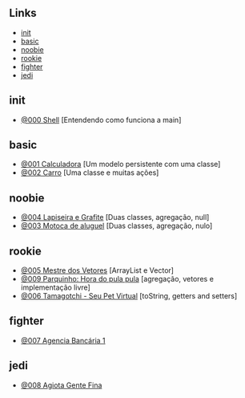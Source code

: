 
## Links
- [init](#init)
- [basic](#basic)
- [noobie](#noobie)
- [rookie](#rookie)
- [fighter](#fighter)
- [jedi](#jedi)

## init

- [@000 Shell](base/000/Readme.md#00_init---shell-sub-entendendo-como-funciona-a-main) [Entendendo como funciona a main]

## basic

- [@001 Calculadora](base/001/Readme.md#01_basic--calculadora-sub-um-modelo-persistente-com-uma-classe) [Um modelo persistente com uma classe]
- [@002 Carro](base/002/Readme.md#01_basic--carro-sub-uma-classe-e-muitas-ações) [Uma classe e muitas ações]

## noobie

- [@004 Lapiseira e Grafite](base/004/Readme.md#02_noobie-lapiseira-e-grafite-sub-duas-classes-agregação-null) [Duas classes, agregação, null]
- [@003 Motoca de aluguel](base/003/Readme.md#02_noobie-motoca-de-aluguel-sub-duas-classes-agregação-nulo) [Duas classes, agregação, nulo]

## rookie

- [@005 Mestre dos Vetores](base/005/Readme.md#03_rookie-mestre-dos-vetores-sub-arraylist-e-vector) [ArrayList e Vector]
- [@009 Parquinho: Hora do pula pula](base/009/Readme.md#03_rookie-parquinho-hora-do-pula-pula-sub-agregação-vetores-e-implementação-livre) [agregação, vetores e implementação livre]
- [@006 Tamagotchi - Seu Pet Virtual](base/006/Readme.md#03_rookie-tamagotchi---seu-pet-virtual-sub-tostring-getters-and-setters) [toString, getters and setters]

## fighter

- [@007 Agencia Bancária 1](base/007/Readme.md#05_fighter-agencia-bancária-1)

## jedi

- [@008 Agiota Gente Fina](base/008/Readme.md#06_jedi-agiota-gente-fina-arrays-mapas-crud)
